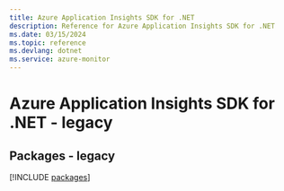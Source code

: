 ```yaml
---
title: Azure Application Insights SDK for .NET
description: Reference for Azure Application Insights SDK for .NET
ms.date: 03/15/2024
ms.topic: reference
ms.devlang: dotnet
ms.service: azure-monitor
---
```

# Azure Application Insights SDK for .NET - legacy
## Packages - legacy
[!INCLUDE [packages](application-insights-index.md)]
